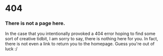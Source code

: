 


# 404

### There is not a page here.

In the case that you intentionally provoked a 404 error hoping to find some sort of creative tidbit, I am sorry to say, there is nothing here for you.  In fact, there is not even a link to return you to the homepage. Guess you're out of luck :/